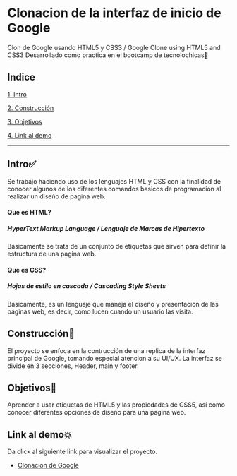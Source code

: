 # Clonacion de la interfaz de inicio de Google 
Clon de Google usando HTML5 y CSS3 / Google Clone using HTML5 and CSS3 
Desarrollado como practica en el bootcamp de tecnolochicas💜

## Indice
[1. Intro](INTRO)

[2. Construcción]()

[3. Objetivos]()

[4. Link al demo]()

***
## Intro✅
Se trabajo haciendo uso de los lenguajes HTML y CSS con la finalidad de conocer algunos de los diferentes comandos basicos de programación al realizar un diseño de pagina web.

#### Que es HTML?
##### HyperText Markup Language / Lenguaje de Marcas de Hipertexto

Básicamente se trata de un conjunto de etiquetas que sirven para definir la estructura de una pagina web.

#### Que es CSS?
##### Hojas de estilo en cascada / Cascading Style Sheets
Básicamente, es un lenguaje que maneja el diseño y presentación de las páginas web, es decir, cómo lucen cuando un usuario las visita.

## Construcción🚧
El proyecto se enfoca en la contrucción de una replica de la interfaz principal de Google, tomando especial atencion a su UI/UX. La interfaz se divide en 3 secciones, Header, main y footer.

## Objetivos🥇
Aprender a usar etiquetas de HTML5 y las propiedades de CSS5, así como conocer diferentes opciones de diseño para una pagina web.

## Link al demo💥
Da click al siguiente link para visualizar el proyecto.
* [Clonacion de Google](https://dayanemtz.github.io/)
